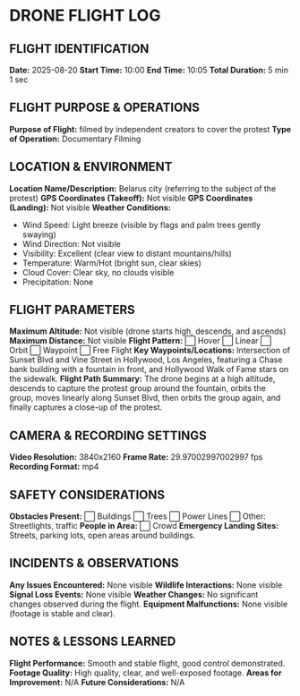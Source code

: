 # DRONE FLIGHT LOG

## FLIGHT IDENTIFICATION

**Date:** 2025-08-20
**Start Time:** 10:00
**End Time:** 10:05
**Total Duration:** 5 min 1 sec

## FLIGHT PURPOSE & OPERATIONS

**Purpose of Flight:** filmed by independent creators to cover the protest
**Type of Operation:** Documentary Filming

## LOCATION & ENVIRONMENT

**Location Name/Description:** Belarus city (referring to the subject of the protest)
**GPS Coordinates (Takeoff):** Not visible
**GPS Coordinates (Landing):** Not visible
**Weather Conditions:**
- Wind Speed: Light breeze (visible by flags and palm trees gently swaying)
- Wind Direction: Not visible
- Visibility: Excellent (clear view to distant mountains/hills)
- Temperature: Warm/Hot (bright sun, clear skies)
- Cloud Cover: Clear sky, no clouds visible
- Precipitation: None

## FLIGHT PARAMETERS

**Maximum Altitude:** Not visible (drone starts high, descends, and ascends)
**Maximum Distance:** Not visible
**Flight Pattern:** ⬜ Hover ⬜ Linear ⬜ Orbit ⬜ Waypoint ⬜ Free Flight
**Key Waypoints/Locations:** Intersection of Sunset Blvd and Vine Street in Hollywood, Los Angeles, featuring a Chase bank building with a fountain in front, and Hollywood Walk of Fame stars on the sidewalk.
**Flight Path Summary:** The drone begins at a high altitude, descends to capture the protest group around the fountain, orbits the group, moves linearly along Sunset Blvd, then orbits the group again, and finally captures a close-up of the protest.

## CAMERA & RECORDING SETTINGS

**Video Resolution:** 3840x2160
**Frame Rate:** 29.97002997002997 fps
**Recording Format:** mp4

## SAFETY CONSIDERATIONS

**Obstacles Present:** ⬜ Buildings ⬜ Trees ⬜ Power Lines ⬜ Other: Streetlights, traffic
**People in Area:** ⬜ Crowd
**Emergency Landing Sites:** Streets, parking lots, open areas around buildings.

## INCIDENTS & OBSERVATIONS

**Any Issues Encountered:** None visible
**Wildlife Interactions:** None visible
**Signal Loss Events:** None visible
**Weather Changes:** No significant changes observed during the flight.
**Equipment Malfunctions:** None visible (footage is stable and clear).

## NOTES & LESSONS LEARNED

**Flight Performance:** Smooth and stable flight, good control demonstrated.
**Footage Quality:** High quality, clear, and well-exposed footage.
**Areas for Improvement:** N/A
**Future Considerations:** N/A